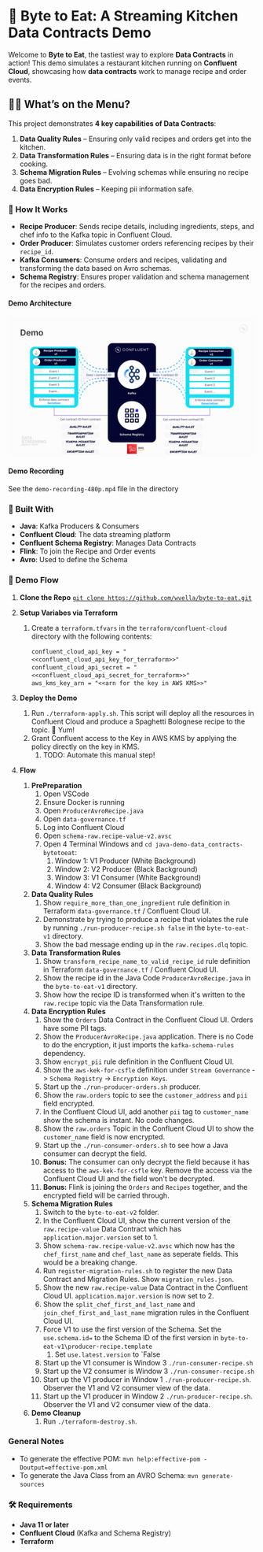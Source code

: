# 🍝 Byte to Eat: A Streaming Kitchen Data Contracts Demo

Welcome to **Byte to Eat**, the tastiest way to explore **Data Contracts** in action!
This demo simulates a restaurant kitchen running on **Confluent Cloud**, showcasing how **data contracts** work to manage recipe and order events.

## 👨‍🍳 What’s on the Menu?

This project demonstrates **4 key capabilities of Data Contracts**:

1. **Data Quality Rules** – Ensuring only valid recipes and orders get into the kitchen.
2. **Data Transformation Rules** – Ensuring data is in the right format before cooking.
3. **Schema Migration Rules** – Evolving schemas while ensuring no recipe goes bad.
4. **Data Encryption Rules** – Keeping pii information safe.

### 🍲 How It Works

- **Recipe Producer**: Sends recipe details, including ingredients, steps, and chef info to the Kafka topic in Confluent Cloud.
- **Order Producer**: Simulates customer orders referencing recipes by their `recipe_id`.
- **Kafka Consumers**: Consume orders and recipes, validating and transforming the data based on Avro schemas.
- **Schema Registry**: Ensures proper validation and schema management for the recipes and orders.

#### Demo Architecture
![demo-architecture](demo.png)

#### Demo Recording
See the `demo-recording-480p.mp4` file in the directory


### 🔧 Built With

- **Java**: Kafka Producers & Consumers
- **Confluent Cloud**: The data streaming platform
- **Confluent Schema Registry**: Manages Data Contracts
- **Flink**: To join the Recipe and Order events
- **Avro**: Used to define the Schema

### 🚀 Demo Flow



1. **Clone the Repo**
   [`git clone https://github.com/wvella/byte-to-eat.git`](https://github.com/wvella/java-demo-data_contracts-bytetoeat.git)

2. **Setup Variabes via Terraform**
   1. Create a `terraform.tfvars` in the `terraform/confluent-cloud` directory with the following contents:

      ``` env
      confluent_cloud_api_key = "<<confluent_cloud_api_key_for_terraform>>"
      confluent_cloud_api_secret = "<<confluent_cloud_api_secret_for_terraform>>"
      aws_kms_key_arn = "<<arn for the key in AWS KMS>>"
      ```

3. **Deploy the Demo**
   1. Run `./terraform-apply.sh`. This script will deploy all the resources in Confluent Cloud and produce a Spaghetti Bolognese recipe to the topic. 🍝 Yum!
   2. Grant Confluent access to the Key in AWS KMS by applying the policy directly on the key in KMS.
      1. TODO: Automate this manual step!

4. **Flow**
   1. **PrePreparation**
      1. Open VSCode
      2. Ensure Docker is running
      3. Open `ProducerAvroRecipe.java`
      4. Open `data-governance.tf`
      5. Log into Confluent Cloud
      6. Open `schema-raw.recipe-value-v2.avsc`
      7. Open 4 Terminal Windows and `cd java-demo-data_contracts-bytetoeat`:
         1. Window 1: V1 Producer (White Background)
         2. Window 2: V2 Producer (Black Background)
         3. Window 3: V1 Consumer (White Background)
         4. Window 4: V2 Consumer (Black Background)
   2. **Data Quality Rules**
      1. Show `require_more_than_one_ingredient` rule definition in Terraform `data-governance.tf` / Confluent Cloud UI.
      2. Demonstrate by trying to produce a recipe that violates the rule by running `./run-producer-recipe.sh false` in the `byte-to-eat-v1` directory.
      3. Show the bad message ending up in the `raw.recipes.dlq` topic.
   3. **Data Transformation Rules**
      1. Show `transform_recipe_name_to_valid_recipe_id` rule definition in Terraform `data-governance.tf` / Confluent Cloud UI.
      2. Show the recipe id in the Java Code `ProducerAvroRecipe.java` in the `byte-to-eat-v1` directory.
      3. Show how the recipe ID is transformed when it's written to the `raw.recipe` topic via the Data Transformation rule.
   4. **Data Encryption Rules**
       1. Show the `Orders` Data Contract in the Confluent Cloud UI. Orders have some PII tags.
       2. Show the `ProducerAvroRecipe.java` application. There is no Code to do the encryption, it just imports the `kafka-schema-rules` dependency.
       3. Show `encrypt_pii` rule definition in the Confluent Cloud UI.
       4. Show the `aws-kek-for-csfle` definition under `Stream Governance` -> `Schema Registry` -> `Encryption Keys`.
       5. Start up the `./run-producer-orders.sh` producer.
       6. Show the `raw.orders` topic to see the `customer_address` and `pii` field encrypted.
       7. In the Confluent Cloud UI, add another `pii` tag to `customer_name` show the schema is instant. No code changes.
       8. Show the `raw.orders` Topic in the Confluent Cloud UI to show the `customer_name` field is now encrypted.
       9. Start up the `./run-consumer-orders.sh` to see how a Java consumer can decrypt the field.
       10. **Bonus:** The consumer can only decrypt the field because it has access to the `aws-kek-for-csfle` key. Remove the access via the Confluent Cloud UI and the field won't be decrypted.
       11. **Bonus:** Flink is joining the `Orders` and `Recipes` together, and the encrypted field will be carried through.
   5. **Schema Migration Rules**
      1. Switch to the `byte-to-eat-v2` folder.
      2. In the Confluent Cloud UI, show the current version of the `raw.recipe-value` Data Contract which has `application.major.version` set to 1.
      3. Show `schema-raw.recipe-value-v2.avsc` which now has the `chef_first_name` and `chef_last_name` as seperate fields. This would be a breaking change.
      4. Run `register-migration-rules.sh` to register the new Data Contract and Migration Rules. Show `migration_rules.json`.
      5. Show the new `raw.recipe-value` Data Contract in the Confluent Cloud UI. `application.major.version` is now set to 2.
      6. Show the `split_chef_first_and_last_name` and `join_chef_first_and_last_name` migration rules in the Confluent Cloud UI.
      7. Force V1 to use the first version of the Schema. Set the `use.schema.id=` to the Schema ID of the first version in `byte-to-eat-v1\producer-recipe.template`
         1. Set `use.latest.version` to `False
      8. Start up the V1 consumer is Window 3 `./run-consumer-recipe.sh`
      9. Start up the V2 consumer is Window 3 `./run-consumer-recipe.sh`
      10. Start up the V1 producer in Window 1 `./run-producer-recipe.sh`. Observer the V1 and V2 consumer view of the data.
      11. Start up the V1 producer in Window 2 `./run-producer-recipe.sh`. Observer the V1 and V2 consumer view of the data.
   6. **Demo Cleanup**
       1. Run `./terraform-destroy.sh`.

### General Notes

- To generate the effective POM: `mvn help:effective-pom -Doutput=effective-pom.xml`
- To generate the Java Class from an AVRO Schema: `mvn generate-sources`

### 🛠️ Requirements

- **Java 11 or later**
- **Confluent Cloud** (Kafka and Schema Registry)
- **Terraform**
